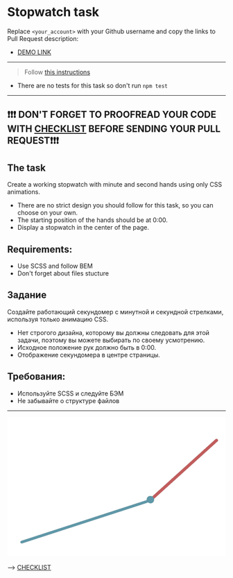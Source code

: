 # Stopwatch task
Replace `<your_account>` with your Github username and copy the links to Pull Request description:
- [DEMO LINK](https://yevhenii-stanchenko.github.io/layout_stop-watch/)

___
> Follow [this instructions](https://github.com/mate-academy/layout_task-guideline#how-to-solve-the-layout-tasks-on-github)

- There are no tests for this task so don't run `npm test`
___

## ❗️❗️❗️ DON'T FORGET TO PROOFREAD YOUR CODE WITH [CHECKLIST](https://github.com/mate-academy/layout_stop-watch/blob/master/checklist.md) BEFORE SENDING YOUR PULL REQUEST❗️❗️❗️

## The task
Create a working stopwatch with minute and second hands using only CSS animations.
- There are no strict design you should follow for this task, so you can choose on your own.
- The starting position of the hands should be at 0:00.
- Display a stopwatch in the center of the page.

## Requirements:
- Use SCSS and follow BEM
- Don't forget about files stucture


## Задание
Создайте работающий секундомер с минутной и секундной стрелками, используя только анимацию CSS.
- Нет строгого дизайна, которому вы должны следовать для этой задачи, поэтому вы можете выбирать по своему усмотрению.
- Исходное положение рук должно быть в 0:00.
- Отображение секундомера в центре страницы.

## Требования:
- Используйте SCSS и следуйте БЭМ
- Не забывайте о структуре файлов
---
![demo](stopwatch.png)

--> [CHECKLIST](https://github.com/mate-academy/layout_stop-watch/blob/master/checklist.md)
